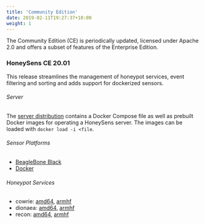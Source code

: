 ```yaml
---
title: 'Community Edition'
date: 2019-02-11T19:27:37+10:00
weight: 1
---
```


The Community Edition (CE) is periodically updated, licensed under Apache 2.0 and offers a subset of features of the Enterprise Edition.

### HoneySens CE 20.01

This release streamlines the management of honeypot services, event filtering and sorting and adds support for dockerized sensors.

###### Server
The [server distribution](/downloads/HoneySens-Server-20.01.01.tar.gz) contains a Docker Compose file as well as prebuilt Docker images for operating a HoneySens server. The images can be loaded with `docker load -i <file`.

###### Sensor Platforms
* [BeagleBone Black](/downloads/HoneySens-Firmware-BBB-20.01.01.tar.gz)
* [Docker](/downloads/HoneySens-Firmware-dockerx86-20.01.01.tar.gz)

###### Honeypot Services
* cowrie: [amd64](/downloads//HoneySens-cowrie-amd64-20.01.01.tar.gz), [armhf](/downloads//HoneySens-cowrie-armhf-20.01.01.tar.gz)
* dionaea: [amd64](/downloads//HoneySens-dionaea-amd64-20.01.01.tar.gz), [armhf](/downloads//HoneySens-dionaea-armhf-20.01.01.tar.gz)
* recon: [amd64](/downloads//HoneySens-recon-amd64-20.01.01.tar.gz), [armhf](/downloads//HoneySens-recon-armhf-20.01.01.tar.gz)
